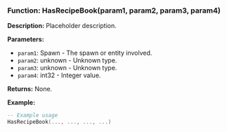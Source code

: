 ### Function: HasRecipeBook(param1, param2, param3, param4)

**Description:**
Placeholder description.

**Parameters:**
- `param1`: Spawn - The spawn or entity involved.
- `param2`: unknown - Unknown type.
- `param3`: unknown - Unknown type.
- `param4`: int32 - Integer value.

**Returns:** None.

**Example:**

```lua
-- Example usage
HasRecipeBook(..., ..., ..., ...)
```
